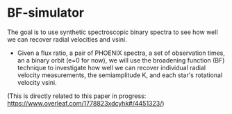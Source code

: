 # BF-simulator
The goal is to use synthetic spectroscopic binary spectra to see how well we can recover radial velocities and vsini.

* Given a flux ratio, a pair of PHOENIX spectra, a set of observation times, an a binary orbit (e=0 for now), we will use the broadening function (BF) technique to investigate how well we can recover individual radial velocity measurements, the semiamplitude K, and each star's rotational velocity vsini.

(This is directly related to this paper in progress: https://www.overleaf.com/1778823xdcyhk#/4451323/)
